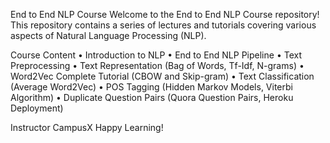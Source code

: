 End to End NLP Course
Welcome to the End to End NLP Course repository! This repository contains a series of lectures and tutorials covering various aspects of Natural Language Processing (NLP).

Course Content
•	Introduction to NLP
•	End to End NLP Pipeline
•	Text Preprocessing
•	Text Representation (Bag of Words, Tf-Idf, N-grams)
•	Word2Vec Complete Tutorial (CBOW and Skip-gram)
•	Text Classification (Average Word2Vec)
•	POS Tagging (Hidden Markov Models, Viterbi Algorithm)
•	Duplicate Question Pairs (Quora Question Pairs, Heroku Deployment)

Instructor
CampusX
Happy Learning!
